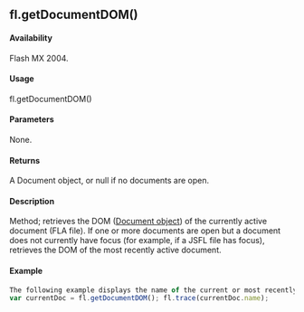 ## fl.getDocumentDOM()

#### Availability

Flash MX 2004.

#### Usage

fl.getDocumentDOM()

#### Parameters

None.

#### Returns

A Document object, or null if no documents are open.

#### Description

Method; retrieves the DOM ([Document object](#!AdobeDocs/developers-animatesdk-docs/test/Document_object/document_summary.md)) of the currently active document (FLA file). If one or more documents are open but a document does not currently have focus (for example, if a JSFL file has focus), retrieves the DOM of the most recently active document.

#### Example

```javascript
The following example displays the name of the current or most recently active document in the Output panel:
var currentDoc = fl.getDocumentDOM(); fl.trace(currentDoc.name);

```